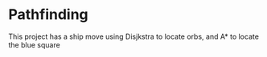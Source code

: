 # Pathfinding
This project has a ship move using Disjkstra to locate orbs, and A* to locate the blue square
